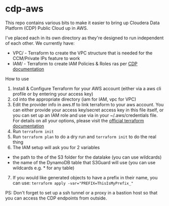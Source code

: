 # cdp-aws
 
This repo contains various bits to make it easier to bring up Cloudera Data Platform (CDP) Public Cloud up in AWS.

I've placed each in its own directory as they're designed to run independent of each other.  We currently have:
- VPC/ - Terraform to create the VPC structure that is needed for the CCM/Private IPs feature to work
- IAM/ - Terraform to create IAM Policies & Roles ras per [CDP documentation](https://docs.cloudera.com/management-console/cloud/environments/topics/mc-idbroker-minimum-setup.html)

How to use

1. Install & Configure Terraform for your AWS account (either via a aws cli profile or by entering your access key)
2. cd into the appropriate directory (iam for IAM, vpc for VPC)
3. Edit the provider info in aws.tf to link terraform to your aws account.  You can either provide your access key/secret access key in this file itself, or you can set up an IAM role and use via in your ~/.aws/credentials file.  For details on all your options, please visit the [official terraform documentation](https://www.terraform.io/docs/providers/aws/index.html)
4. Run `terraform init` 
5. Run `terraform plan` to do a dry run and `terraform init` to do the real thing
6. The IAM setup will ask you for 2 variables 
- the path to the of the S3 folder for the datalake (you can use wildcards)
- the name of the DynamoDB table that S3Guard will use (you can use wildcards e.g. * for any table)
7. If you would like generated objects to have a prefix in their name, you can use:
   `terraform apply -var="PREFIX=ThisIsMyPrefix_"`
   
 PS: Don't forget to set up a ssh tunnel or a proxy in a bastion host so that you can access the CDP endpoints from outside.
